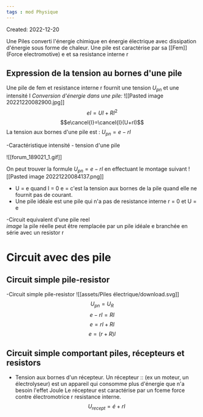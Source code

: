 ```yaml
---
tags : mod Physique
---
```

Created: 2022-12-20

Une Piles converti l'énergie chimique en énergie électrique avec dissipation d'énergie sous forme de chaleur. 
Une pile est caractérise par sa [[Fem]] (Force electromotive) e et sa resistance interne r

## Expression de la tension au bornes d'une pile 
Une pile de fem et resistance interne r fournit une tension $U_{pn}$ et une intensité I
*Conversion d'énergie dans une pile:*
![[Pasted image 20221220082900.jpg]]
$$eI = UI+RI^2$$
$$e\cancel{I}=\cancel{I}(U+rI)$$
La tension aux bornes d'une pile est : $U_{pn}=e-rI$ 

-Caractéristique intensité - tension d'une pile


![[forum_189021_1.gif]]

On peut trouver la formule $U_{pn}=e-rI$  en effectuant le montage suivant 
	![[Pasted image 20221220084137.png]]

- U = e quand I = 0 
 e = c'est la tension aux bornes de la pile quand elle ne fournit pas de courant.
- Une pile idéale est une pile qui n'a pas de resistance interne r = 0 et U = e

-Circuit equivalent d'une pile reel  
*image*
la pile réelle peut être remplacée par un pile idéale e branchée en série avec un resistor r

# Circuit avec des pile

## Circuit simple pile-resistor 
-Circuit simple pile-resistor
![[assets/Piles électrique/download.svg]]
$$U_{pn}=U_R$$$$e-rI=RI$$
$$e=rI+RI$$
$$e=(r+R)I$$

## Circuit simple comportant piles, récepteurs et resistors

- Tension aux bornes d'un récepteur. 
Un récepteur :: (ex un moteur, un électrolyseur) est un appareil qui consomme plus d'énergie que n'a besoin l'effet Joule 
Le récepteur est caractérise par un fceme force contre électromotrice r resistance interne. 
$$U_{recept}=é+rI$$